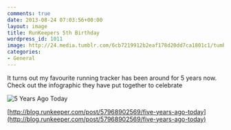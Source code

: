 ```yaml
---
comments: true
date: 2013-08-24 07:03:56+00:00
layout: image
title: RunKeepers 5th Birthday
wordpress_id: 1011
image: http://24.media.tumblr.com/6cb7219912b2eaf178d20dd7ca1801c1/tumblr_mrh6xetIK21qzunbuo1_r1_1280.png
categories:
- General
---
```


It turns out my favourite running tracker has been around for 5 years now. Check out the infographic
they have put together to celebrate

![5 Years Ago Today][thm]

[http://blog.runkeeper.com/post/57968902569/five-years-ago-today](http://blog.runkeeper.com/post/57968902569/five-years-ago-today)

[thm]: //24.media.tumblr.com/6cb7219912b2eaf178d20dd7ca1801c1/tumblr_mrh6xetIK21qzunbuo1_r1_1280.png
